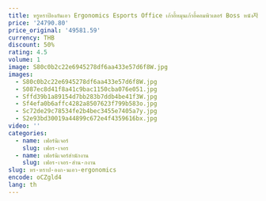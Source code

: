 ```yaml
---
title: หรูหราป้องกันเอว Ergonomics Esports Office เก้าอี้หมุนเก้าอี้คอมพิวเตอร์ Boss หนัง자 Muebles Cadeira หรูหราเฟอร์นิเจอร์
price: '24790.80'
price_original: '49581.59'
currency: THB
discount: 50%
rating: 4.5
volume: 1
image: S80c0b2c22e6945278df6aa433e57d6f8W.jpg
images:
  - S80c0b2c22e6945278df6aa433e57d6f8W.jpg
  - S087ec8d41f8a41c9bac1150cba076e051.jpg
  - Sffd39b1a89154d7bb283b7ddb4be41f3W.jpg
  - Sf4efa0b6affc4282a8507623f799b583o.jpg
  - Sc72de29c78534fe2b4bec3455e7405a7y.jpg
  - S2e93bd30019a44899c672e4f4359616bx.jpg
video: ''
categories:
  - name: เฟอร์นิเจอร์
    slug: เฟอร-เจอร
  - name: เฟอร์นิเจอร์สำนักงาน
    slug: เฟอร-เจอร-สำน-กงาน
slug: หร-หราป-องก-นเอว-ergonomics
encode: oCZgld4
lang: th
---
```

  